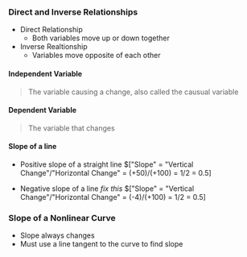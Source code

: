 ### Direct and Inverse Relationships
- Direct Relationship
	- Both variables move up or down together
- Inverse Realtionship
	- Variables move opposite of each other

#### Independent Variable
> The variable causing a change, also called the causual variable

#### Dependent Variable
> The variable that changes


#### Slope of a line
- Positive slope of a straight line
	$["Slope" = "Vertical Change"/"Horizontal Change" = (+50)/(+100) = 1/2 = 0.5]

- Negative slope of a line
	*fix this*
	$["Slope" = "Vertical Change"/"Horizontal Change" = (-4)/(+100) = 1/2 = 0.5]

### Slope of a Nonlinear Curve
- Slope always changes
- Must use a line tangent to the curve to find slope